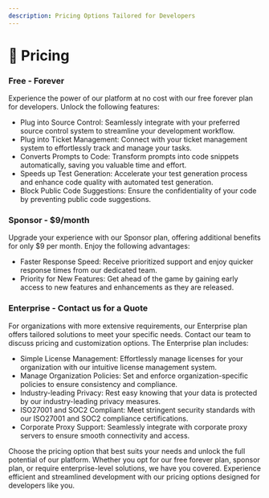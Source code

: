 ```yaml
---
description: Pricing Options Tailored for Developers
---
```


# 💼 Pricing

### Free - Forever

Experience the power of our platform at no cost with our free forever plan for developers. Unlock the following features:

* Plug into Source Control: Seamlessly integrate with your preferred source control system to streamline your development workflow.
* Plug into Ticket Management: Connect with your ticket management system to effortlessly track and manage your tasks.
* Converts Prompts to Code: Transform prompts into code snippets automatically, saving you valuable time and effort.
* Speeds up Test Generation: Accelerate your test generation process and enhance code quality with automated test generation.
* Block Public Code Suggestions: Ensure the confidentiality of your code by preventing public code suggestions.

### Sponsor - $9/month

Upgrade your experience with our Sponsor plan, offering additional benefits for only $9 per month. Enjoy the following advantages:

* Faster Response Speed: Receive prioritized support and enjoy quicker response times from our dedicated team.
* Priority for New Features: Get ahead of the game by gaining early access to new features and enhancements as they are released.

### Enterprise - Contact us for a Quote

For organizations with more extensive requirements, our Enterprise plan offers tailored solutions to meet your specific needs. Contact our team to discuss pricing and customization options. The Enterprise plan includes:

* Simple License Management: Effortlessly manage licenses for your organization with our intuitive license management system.
* Manage Organization Policies: Set and enforce organization-specific policies to ensure consistency and compliance.
* Industry-leading Privacy: Rest easy knowing that your data is protected by our industry-leading privacy measures.
* ISO27001 and SOC2 Compliant: Meet stringent security standards with our ISO27001 and SOC2 compliance certifications.
* Corporate Proxy Support: Seamlessly integrate with corporate proxy servers to ensure smooth connectivity and access.

Choose the pricing option that best suits your needs and unlock the full potential of our platform. Whether you opt for our free forever plan, sponsor plan, or require enterprise-level solutions, we have you covered. Experience efficient and streamlined development with our pricing options designed for developers like you.

